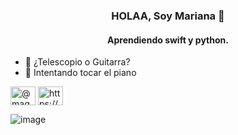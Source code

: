 
<h3 align="center">HOLAA, Soy Mariana 👋  </h3>
<h4 align="center">Aprendiendo swift y python.</h4>

- 🔭 ¿Telescopio o Guitarra?
- 👯 Intentando tocar el piano



<a href="https://twitter.com/@magui_cr" target="blank"><img align="center" src="https://cdn.jsdelivr.net/npm/simple-icons@3.0.1/icons/twitter.svg" alt="@magui_cr" height="30" width="40" /></a>
<a href="https://www.linkedin.com/in/mariana-carrillo-ruiz-9b2bb2118/" target="blank"><img align="center" src="https://cdn.jsdelivr.net/npm/simple-icons@3.0.1/icons/linkedin.svg" alt="https://www.linkedin.com/in/mariana-carrillo-ruiz-9b2bb2118/" height="30" width="40" /></a>
</p>

![image](https://p4.wallpaperbetter.com/wallpaper/837/867/723/earth-minimalism-rocket-wallpaper-preview.jpg)

